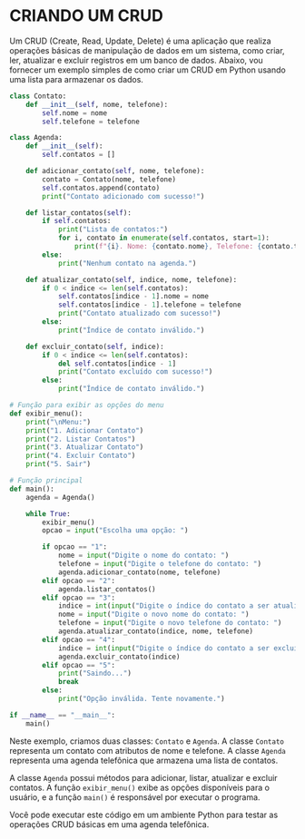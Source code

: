 # CRIANDO UM CRUD
Um CRUD (Create, Read, Update, Delete) é uma aplicação que realiza operações básicas de manipulação de dados em um sistema, como criar, ler, atualizar e excluir registros em um banco de dados. Abaixo, vou fornecer um exemplo simples de como criar um CRUD em Python usando uma lista para armazenar os dados.

```python
class Contato:
    def __init__(self, nome, telefone):
        self.nome = nome
        self.telefone = telefone

class Agenda:
    def __init__(self):
        self.contatos = []

    def adicionar_contato(self, nome, telefone):
        contato = Contato(nome, telefone)
        self.contatos.append(contato)
        print("Contato adicionado com sucesso!")

    def listar_contatos(self):
        if self.contatos:
            print("Lista de contatos:")
            for i, contato in enumerate(self.contatos, start=1):
                print(f"{i}. Nome: {contato.nome}, Telefone: {contato.telefone}")
        else:
            print("Nenhum contato na agenda.")

    def atualizar_contato(self, indice, nome, telefone):
        if 0 < indice <= len(self.contatos):
            self.contatos[indice - 1].nome = nome
            self.contatos[indice - 1].telefone = telefone
            print("Contato atualizado com sucesso!")
        else:
            print("Índice de contato inválido.")

    def excluir_contato(self, indice):
        if 0 < indice <= len(self.contatos):
            del self.contatos[indice - 1]
            print("Contato excluído com sucesso!")
        else:
            print("Índice de contato inválido.")

# Função para exibir as opções do menu
def exibir_menu():
    print("\nMenu:")
    print("1. Adicionar Contato")
    print("2. Listar Contatos")
    print("3. Atualizar Contato")
    print("4. Excluir Contato")
    print("5. Sair")

# Função principal
def main():
    agenda = Agenda()

    while True:
        exibir_menu()
        opcao = input("Escolha uma opção: ")

        if opcao == "1":
            nome = input("Digite o nome do contato: ")
            telefone = input("Digite o telefone do contato: ")
            agenda.adicionar_contato(nome, telefone)
        elif opcao == "2":
            agenda.listar_contatos()
        elif opcao == "3":
            indice = int(input("Digite o índice do contato a ser atualizado: "))
            nome = input("Digite o novo nome do contato: ")
            telefone = input("Digite o novo telefone do contato: ")
            agenda.atualizar_contato(indice, nome, telefone)
        elif opcao == "4":
            indice = int(input("Digite o índice do contato a ser excluído: "))
            agenda.excluir_contato(indice)
        elif opcao == "5":
            print("Saindo...")
            break
        else:
            print("Opção inválida. Tente novamente.")

if __name__ == "__main__":
    main()
```

Neste exemplo, criamos duas classes: `Contato` e `Agenda`. A classe `Contato` representa um contato com atributos de nome e telefone. A classe `Agenda` representa uma agenda telefônica que armazena uma lista de contatos.

A classe `Agenda` possui métodos para adicionar, listar, atualizar e excluir contatos. A função `exibir_menu()` exibe as opções disponíveis para o usuário, e a função `main()` é responsável por executar o programa.

Você pode executar este código em um ambiente Python para testar as operações CRUD básicas em uma agenda telefônica.